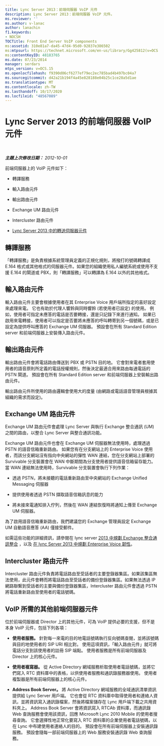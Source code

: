 ```yaml
---
title: Lync Server 2013：前端伺服器 VoIP 元件
description: Lync Server 2013：前端伺服器 VoIP 元件。
ms.reviewer: ''
ms.author: v-lanac
author: lanachin
f1.keywords:
- NOCSH
TOCTitle: Front End Server VoIP components
ms:assetid: 310e81a7-da45-47d4-95d0-92837e386502
ms:mtpsurl: https://technet.microsoft.com/en-us/library/Gg425812(v=OCS.15)
ms:contentKeyID: 48183765
ms.date: 07/23/2014
manager: serdars
mtps_version: v=OCS.15
ms.openlocfilehash: f9390d06cf6277ef79ec2ec785bad4b497bc04a7
ms.sourcegitcommit: d42a21b194f4a45e828188e04b25c1ce28a5d1ae
ms.translationtype: MT
ms.contentlocale: zh-TW
ms.lasthandoff: 10/17/2020
ms.locfileid: "48567089"
---
```

# <a name="front-end-server-voip-components-for-lync-server-2013"></a>Lync Server 2013 的前端伺服器 VoIP 元件

<div data-xmlns="http://www.w3.org/1999/xhtml">

<div class="topic" data-xmlns="http://www.w3.org/1999/xhtml" data-msxsl="urn:schemas-microsoft-com:xslt" data-cs="https://msdn.microsoft.com/">

<div data-asp="https://msdn2.microsoft.com/asp">



</div>

<div id="mainSection">

<div id="mainBody">

<span> </span>

_**主題上次修改日期：** 2012-10-01_

前端伺服器上的 VoIP 元件如下：

  - 轉譯服務

  - 輸入路由元件

  - 輸出路由元件

  - Exchange UM 路由元件

  - Intercluster 路由元件

  - [Lync Server 2013 中的轉送伺服器元件](lync-server-2013-mediation-server-component.md)

<div>

## <a name="translation-service"></a>轉譯服務

「轉譯服務」是負責根據系統管理員定義的正規化規則，將撥打的號碼轉譯成 E.164 格式或其他格式的伺服器元件。如果您的組織使用私人編號系統或使用不支援 E.164 的閘道或 PBX，則「轉譯服務」可以轉譯為 E.164 以外的其他格式。

</div>

<div>

## <a name="inbound-routing-component"></a>輸入路由元件

輸入路由元件主要會根據使用者在其 Enterprise Voice 用戶端所指定的喜好設定來處理來電。 它也有助於代理人響鈴與同時響鈴 (若使用者已設定) 的使用。 例如，使用者可指定未應答的電話是否要轉接，還是只記錄下來進行通知。 如果已啟用來電轉接，使用者可以指定是否要將未應答的呼叫轉寄到另一個號碼，或是已設定為提供呼叫應答的 Exchange UM 伺服器。 預設會在所有 Standard Edition server 和前端伺服器上安裝傳入路由元件。

</div>

<div>

## <a name="outbound-routing-component"></a>輸出路由元件

輸出路由元件會將電話路由傳送到 PBX 或 PSTN 目的地。 它會對來電者套用使用者的語音原則所定義的電話授權規則，然後決定最適合用來路由每通電話的 PSTN 閘道。 預設會在所有 Standard Edition server 和前端伺服器上安裝輸出路由元件。

輸出路由元件所使用的路由邏輯會使用大的度量 (由網路或電話語音管理員根據其組織的需求而設定)。

</div>

<div>

## <a name="exchange-um-routing-component"></a>Exchange UM 路由元件

Exchange UM 路由元件會處理 Lync Server 與執行 Exchange 整合通訊 (UM) 之間的路由，以整合 Lync Server 與整合通訊功能。

Exchange UM 路由元件也會在 Exchange UM 伺服器無法使用時，處理透過 PSTN 的語音信箱重新路由。 如果您有在分支網站上的 Enterprise Voice 使用者，而該分支網站沒有指向中央網站的彈性 WAN 連結，您在分支網站上部署的 Survivable 分支裝置會在 WAN 中斷期間為分支使用者提供語音信箱留存能力。 當 WAN 連結無法使用時，Survivable 分支裝置會執行下列作業：

  - 透過 PSTN，將未接聽的電話重新路由至中央網站的 Exchange Unified Messaging 伺服器

  - 提供使用者透過 PSTN 擷取語音信箱訊息的能力

  - 將未接來電通知排入佇列，然後在 WAN 連結恢復時將通知上傳至 Exchange UM 伺服器。

為了啟用語音信箱重新路由，我們建議您的 Exchange 管理員設定 Exchange UM 自動語音應答 (AA) 僅接受郵件。

如需這些功能的詳細資訊，請參閱在 lync server [2013 中規劃 Exchange 整合通訊整合](lync-server-2013-planning-for-exchange-unified-messaging-integration.md) ，以及 [在 lync Server 2013 中規劃 Enterprise Voice 韌性](lync-server-2013-planning-for-enterprise-voice-resiliency.md)。

</div>

<div>

## <a name="intercluster-routing-component"></a>Intercluster 路由元件

Intercluster 路由元件負責將電話路由至受話者的主要登錄器集區。如果該集區無法使用，此元件會轉而將電話路由至受話者的備份登錄器集區。如果無法透過 IP 網路聯繫到受話者的主要與備份登錄器集區，Intercluster 路由元件會透過 PSTN 將電話重新路由至使用者的電話號碼。

</div>

<div>

## <a name="other-front-end-server-components-required-for-voip"></a>VoIP 所需的其他前端伺服器元件

位於前端伺服器或 Director 上的其他元件，可為 VoIP 提供必要的支援，但不是本身 VoIP 元件，包括下列各項：

  - **使用者服務。** 針對每一來電的目的地電話號碼執行反向號碼查閱，並將該號碼與目的地使用者的 SIP URI 相比對。 使用這項資訊，「輸入路由元件」就可將電話分支到該使用者的註冊 SIP 端點。 使用者服務是所有前端伺服器及 Director 上的核心元件。

  - **使用者複寫器。** 從 Active Directory 網域服務析取使用者電話號碼，並將它們寫入 RTC 資料庫中的表格，以供使用者服務和通訊錄服務器使用。 使用者複製器是所有前端伺服器上的核心元件。

  - **Address Book Server。** 將 Active Directory 網域服務的全域通訊清單資訊提供給 Lync Server 用戶端。 它也會從 RTC 資料庫中取得使用者和連絡人資訊，並將資訊寫入通訊錄檔案，然後將檔案儲存在 Lync 用戶端下載之共用資料夾上。 Address Book Server 會將資訊寫入 RTCAb 資料庫，而通訊錄 Web 查詢服務會使用該資訊，回應 Microsoft Lync 2010 Mobile 的使用者搜尋查詢。 它會選擇性地正常化要寫入 RTC 資料庫的企業使用者電話號碼，以在 Lync 中布建使用者連絡人的目的。 預設會在所有前端伺服器上安裝通訊錄服務。 預設會隨每一部前端伺服器上的 Web 服務安裝通訊錄 Web 查詢服務。

</div>

</div>

<span> </span>

</div>

</div>

</div>

